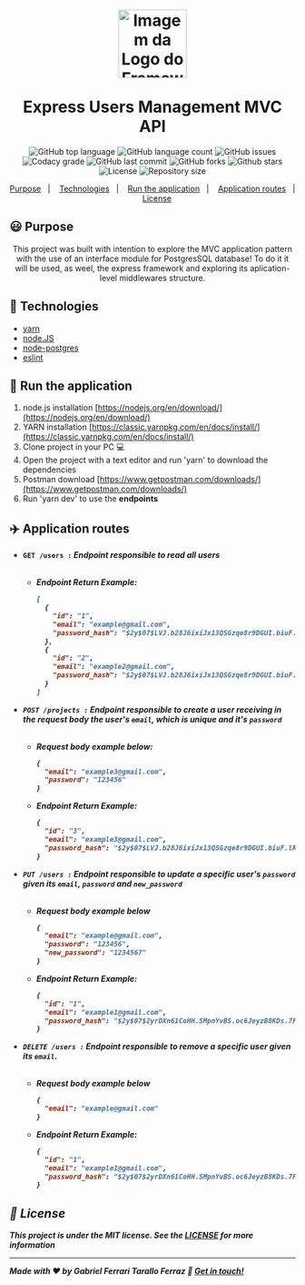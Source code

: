 <h1 align="center">
  <img alt="Imagem da Logo do Framework express.js" src="https://upload.wikimedia.org/wikipedia/commons/6/64/Expressjs.png" height="120" /><br><br> Express Users Management MVC API
</h1>

<p align="center">
  <img alt="GitHub top language" src="https://img.shields.io/github/languages/top/gftf2011/express-mvc">
  
  <img alt="GitHub language count" src="https://img.shields.io/github/languages/count/gftf2011/express-mvc">
  
  <img alt="GitHub issues" src="https://img.shields.io/github/issues/gftf2011/express-mvc">

  <img alt="Codacy grade" src="https://img.shields.io/codacy/grade/57da729bfb76423189a1dd294ffdcb59">
  
  <img alt="GitHub last commit" src="https://img.shields.io/github/last-commit/gftf2011/express-mvc">

  <img alt="GitHub forks" src="https://img.shields.io/github/forks/gftf2011/express-mvc">

  <img alt="Github stars" src="https://img.shields.io/github/stars/gftf2011/express-mvc">

  <img alt="License" src="https://img.shields.io/github/license/gftf2011/express-mvc">

  <img alt="Repository size" src="https://img.shields.io/github/repo-size/gftf2011/express-mvc">
</p>

<p align="center">
  <a href="#smiley-purpose">Purpose</a>&nbsp;&nbsp;&nbsp;|&nbsp;&nbsp;&nbsp;
  <a href="#rocket-technologies">Technologies</a>&nbsp;&nbsp;&nbsp;|&nbsp;&nbsp;&nbsp;
  <a href="#car-run-the-application">Run the application</a>&nbsp;&nbsp;&nbsp;|&nbsp;&nbsp;&nbsp;
  <a href="#airplane-application-routes">Application routes</a>&nbsp;&nbsp;&nbsp;|&nbsp;&nbsp;&nbsp;
  <a href="#memo-license">License</a>
</p>

## :smiley: Purpose

<p align="center">
  This project was built with intention to explore the MVC application pattern with the use of an interface module for PostgresSQL database! To do it it will be used, as weel, the express framework and exploring its aplication-level middlewares structure.
</p>

## :rocket: Technologies

-   [yarn](https://classic.yarnpkg.com/lang/en/)
-   [node.JS](https://nodejs.org/en/)
-   [node-postgres](https://node-postgres.com/)
-   [eslint](https://eslint.org/)

## :car: Run the application

1.   node.js installation [https://nodejs.org/en/download/](https://nodejs.org/en/download/)
2.   YARN installation [https://classic.yarnpkg.com/en/docs/install/](https://classic.yarnpkg.com/en/docs/install/)
3.   Clone project in your PC :computer:
4.   Open the project with a text editor and run 'yarn' to download the dependencies
5.   Postman download [https://www.getpostman.com/downloads/](https://www.getpostman.com/downloads/)
6.   Run 'yarn dev' to use the <strong>endpoints<strong/>

## :airplane: Application routes

  - <strong>`GET /users :`<strong/> <i>Endpoint responsible to read all users<i/><br/><br/>
    * Endpoint Return Example:
      ```json
      [
        {
          "id": "1",
          "email": "example@gmail.com",
          "password_hash": "$2y$07$LVJ.b28J6ixiJx13QSGzqe8r9DGUI.biuF.lRIgSf2EXALCtIITci"
        },
        {
          "id": "2",
          "email": "example2@gmail.com",
          "password_hash": "$2y$07$LVJ.b28J6ixiJx13QSGzqe8r9DGUI.biuF.lRIgSf2EXALCtIITci"
        }
      ]
      ```

  - <strong>`POST /projects :`<strong/> <i>Endpoint responsible to create a user receiving in the request body the user's `email`, which is unique and it's `password`<i/><br/><br/>
    * Request body example below:
      ```json
      {
        "email": "example3@gmail.com",
        "password": "123456"
      }
      ```
    * Endpoint Return Example:
      ```json
      {
        "id": "3",
        "email": "example3@gmail.com",
        "password_hash": "$2y$07$LVJ.b28J6ixiJx13QSGzqe8r9DGUI.biuF.lRIgSf2EXALCtIITci"
      }
      ```

  - <strong>`PUT /users :`<strong/> <i>Endpoint responsible to update a specific user's `password` given its `email`, `password` and `new_password`<i/><br/><br/>
    * Request body example below
      ```json
      {
        "email": "example@gmail.com",
        "password": "123456",
        "new_password": "1234567"
      }
      ```
    * Endpoint Return Example:
      ```json
      {
        "id": "1",
        "email": "example1@gmail.com",
        "password_hash": "$2y$07$2yrDXn61CoHH.SMpnYvBS.oc6JeyzB8KDs.7FLoCK7IRThnxmdhBe"
      }
      ```

  - <strong>`DELETE /users :`<strong/> <i>Endpoint responsible to remove a specific user given its `email`.<i/><br/><br/>
    * Request body example below
      ```json
      {
        "email": "example@gmail.com"
      }
      ```
    * Endpoint Return Example:
      ```json
      {
        "id": "1",
        "email": "example1@gmail.com",
        "password_hash": "$2y$07$2yrDXn61CoHH.SMpnYvBS.oc6JeyzB8KDs.7FLoCK7IRThnxmdhBe"
      }
      ```

## :memo: License

This project is under the MIT license. See the [LICENSE](https://github.com/gftf2011/express-mvc/blob/master/LICENSE) for more information

---
Made with ♥ by Gabriel Ferrari Tarallo Ferraz :wave: [Get in touch!](https://www.linkedin.com/in/gabriel-ferrari-tarallo-ferraz-7a4218135/)
